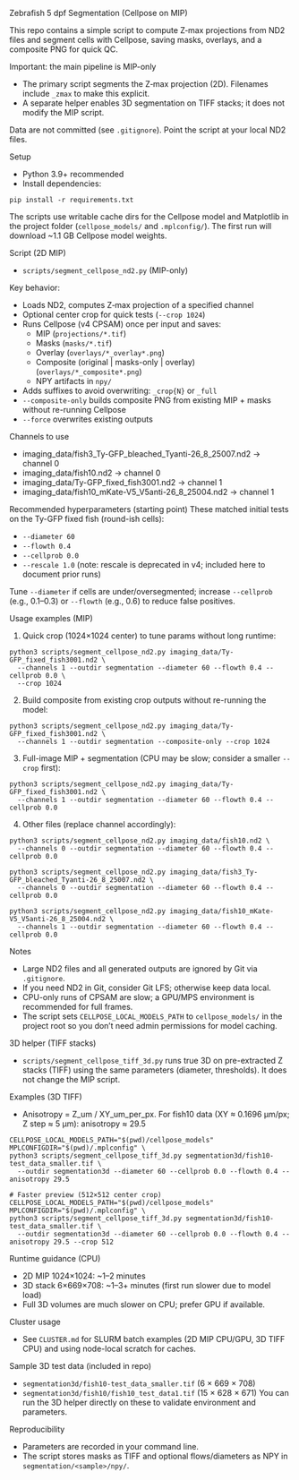 Zebrafish 5 dpf Segmentation (Cellpose on MIP)

This repo contains a simple script to compute Z‑max projections from ND2 files and segment cells with Cellpose, saving masks, overlays, and a composite PNG for quick QC.

Important: the main pipeline is MIP-only
- The primary script segments the Z‑max projection (2D). Filenames include `_zmax` to make this explicit.
- A separate helper enables 3D segmentation on TIFF stacks; it does not modify the MIP script.

Data are not committed (see `.gitignore`). Point the script at your local ND2 files.

Setup
- Python 3.9+ recommended
- Install dependencies:

```
pip install -r requirements.txt
```

The scripts use writable cache dirs for the Cellpose model and Matplotlib in the project folder (`cellpose_models/` and `.mplconfig/`). The first run will download ~1.1 GB Cellpose model weights.

Script (2D MIP)
- `scripts/segment_cellpose_nd2.py` (MIP-only)

Key behavior:
- Loads ND2, computes Z‑max projection of a specified channel
- Optional center crop for quick tests (`--crop 1024`)
- Runs Cellpose (v4 CPSAM) once per input and saves:
  - MIP (`projections/*.tif`)
  - Masks (`masks/*.tif`)
  - Overlay (`overlays/*_overlay*.png`)
  - Composite (original | masks-only | overlay) (`overlays/*_composite*.png`)
  - NPY artifacts in `npy/`
- Adds suffixes to avoid overwriting: `_crop{N}` or `_full`
- `--composite-only` builds composite PNG from existing MIP + masks without re-running Cellpose
- `--force` overwrites existing outputs

Channels to use
- imaging_data/fish3_Ty-GFP_bleached_Tyanti-26_8_25007.nd2 → channel 0
- imaging_data/fish10.nd2 → channel 0
- imaging_data/Ty-GFP_fixed_fish3001.nd2 → channel 1
- imaging_data/fish10_mKate-V5_V5anti-26_8_25004.nd2 → channel 1

Recommended hyperparameters (starting point)
These matched initial tests on the Ty-GFP fixed fish (round-ish cells):
- `--diameter 60`
- `--flowth 0.4`
- `--cellprob 0.0`
- `--rescale 1.0` (note: rescale is deprecated in v4; included here to document prior runs)

Tune `--diameter` if cells are under/oversegmented; increase `--cellprob` (e.g., 0.1–0.3) or `--flowth` (e.g., 0.6) to reduce false positives.

Usage examples (MIP)
1) Quick crop (1024×1024 center) to tune params without long runtime:

```
python3 scripts/segment_cellpose_nd2.py imaging_data/Ty-GFP_fixed_fish3001.nd2 \
  --channels 1 --outdir segmentation --diameter 60 --flowth 0.4 --cellprob 0.0 \
  --crop 1024
```

2) Build composite from existing crop outputs without re-running the model:

```
python3 scripts/segment_cellpose_nd2.py imaging_data/Ty-GFP_fixed_fish3001.nd2 \
  --channels 1 --outdir segmentation --composite-only --crop 1024
```

3) Full-image MIP + segmentation (CPU may be slow; consider a smaller `--crop` first):

```
python3 scripts/segment_cellpose_nd2.py imaging_data/Ty-GFP_fixed_fish3001.nd2 \
  --channels 1 --outdir segmentation --diameter 60 --flowth 0.4 --cellprob 0.0
```

4) Other files (replace channel accordingly):

```
python3 scripts/segment_cellpose_nd2.py imaging_data/fish10.nd2 \
  --channels 0 --outdir segmentation --diameter 60 --flowth 0.4 --cellprob 0.0

python3 scripts/segment_cellpose_nd2.py imaging_data/fish3_Ty-GFP_bleached_Tyanti-26_8_25007.nd2 \
  --channels 0 --outdir segmentation --diameter 60 --flowth 0.4 --cellprob 0.0

python3 scripts/segment_cellpose_nd2.py imaging_data/fish10_mKate-V5_V5anti-26_8_25004.nd2 \
  --channels 1 --outdir segmentation --diameter 60 --flowth 0.4 --cellprob 0.0
```

Notes
- Large ND2 files and all generated outputs are ignored by Git via `.gitignore`.
- If you need ND2 in Git, consider Git LFS; otherwise keep data local.
- CPU-only runs of CPSAM are slow; a GPU/MPS environment is recommended for full frames.
- The script sets `CELLPOSE_LOCAL_MODELS_PATH` to `cellpose_models/` in the project root so you don’t need admin permissions for model caching.

3D helper (TIFF stacks)
- `scripts/segment_cellpose_tiff_3d.py` runs true 3D on pre-extracted Z stacks (TIFF) using the same parameters (diameter, thresholds). It does not change the MIP script.

Examples (3D TIFF)
- Anisotropy = Z_um / XY_um_per_px. For fish10 data (XY ≈ 0.1696 µm/px; Z step ≈ 5 µm): anisotropy ≈ 29.5

```
CELLPOSE_LOCAL_MODELS_PATH="$(pwd)/cellpose_models" MPLCONFIGDIR="$(pwd)/.mplconfig" \
python3 scripts/segment_cellpose_tiff_3d.py segmentation3d/fish10-test_data_smaller.tif \
  --outdir segmentation3d --diameter 60 --cellprob 0.0 --flowth 0.4 --anisotropy 29.5

# Faster preview (512×512 center crop)
CELLPOSE_LOCAL_MODELS_PATH="$(pwd)/cellpose_models" MPLCONFIGDIR="$(pwd)/.mplconfig" \
python3 scripts/segment_cellpose_tiff_3d.py segmentation3d/fish10-test_data_smaller.tif \
  --outdir segmentation3d --diameter 60 --cellprob 0.0 --flowth 0.4 --anisotropy 29.5 --crop 512
```

Runtime guidance (CPU)
- 2D MIP 1024×1024: ~1–2 minutes
- 3D stack 6×669×708: ~1–3+ minutes (first run slower due to model load)
- Full 3D volumes are much slower on CPU; prefer GPU if available.

Cluster usage
- See `CLUSTER.md` for SLURM batch examples (2D MIP CPU/GPU, 3D TIFF CPU) and using node-local scratch for caches.

Sample 3D test data (included in repo)
- `segmentation3d/fish10-test_data_smaller.tif` (6 × 669 × 708)
- `segmentation3d/fish10/fish10_test_data1.tif` (15 × 628 × 671)
You can run the 3D helper directly on these to validate environment and parameters.

Reproducibility
- Parameters are recorded in your command line.
- The script stores masks as TIFF and optional flows/diameters as NPY in `segmentation/<sample>/npy/`.
